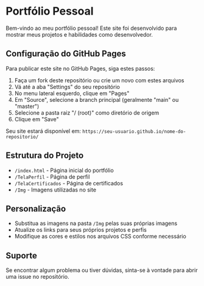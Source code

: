 # Portfólio Pessoal

Bem-vindo ao meu portfólio pessoal! Este site foi desenvolvido para mostrar meus projetos e habilidades como desenvolvedor.

## Configuração do GitHub Pages

Para publicar este site no GitHub Pages, siga estes passos:

1. Faça um fork deste repositório ou crie um novo com estes arquivos
2. Vá até a aba "Settings" do seu repositório
3. No menu lateral esquerdo, clique em "Pages"
4. Em "Source", selecione a branch principal (geralmente "main" ou "master")
5. Selecione a pasta raiz "/ (root)" como diretório de origem
6. Clique em "Save"

Seu site estará disponível em: `https://seu-usuario.github.io/nome-do-repositorio/`

## Estrutura do Projeto

- `/index.html` - Página inicial do portfólio
- `/TelaPerfil` - Página de perfil
- `/TelaCertificados` - Página de certificados
- `/Img` - Imagens utilizadas no site

## Personalização

- Substitua as imagens na pasta `/Img` pelas suas próprias imagens
- Atualize os links para seus próprios projetos e perfis
- Modifique as cores e estilos nos arquivos CSS conforme necessário

## Suporte

Se encontrar algum problema ou tiver dúvidas, sinta-se à vontade para abrir uma issue no repositório.
